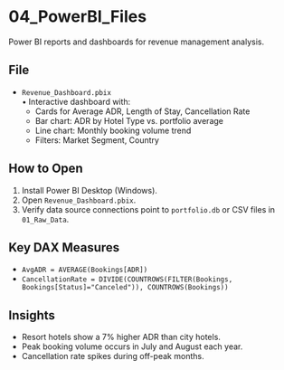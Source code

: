 # 04_PowerBI_Files

Power BI reports and dashboards for revenue management analysis.

## File

- `Revenue_Dashboard.pbix`  
  • Interactive dashboard with:
    - Cards for Average ADR, Length of Stay, Cancellation Rate  
    - Bar chart: ADR by Hotel Type vs. portfolio average  
    - Line chart: Monthly booking volume trend  
    - Filters: Market Segment, Country  

## How to Open

1. Install Power BI Desktop (Windows).  
2. Open `Revenue_Dashboard.pbix`.  
3. Verify data source connections point to `portfolio.db` or CSV files in `01_Raw_Data`.  

## Key DAX Measures

- `AvgADR = AVERAGE(Bookings[ADR])`  
- `CancellationRate = DIVIDE(COUNTROWS(FILTER(Bookings, Bookings[Status]="Canceled")), COUNTROWS(Bookings))`  

## Insights

- Resort hotels show a 7% higher ADR than city hotels.  
- Peak booking volume occurs in July and August each year.  
- Cancellation rate spikes during off-peak months.
